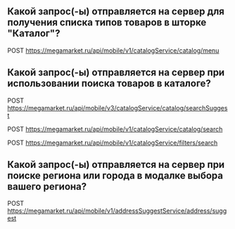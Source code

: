 ## Какой запрос(-ы) отправляется на сервер для получения списка типов товаров в шторке "Каталог"?  

 POST https://megamarket.ru/api/mobile/v1/catalogService/catalog/menu    

## Какой запрос(-ы) отправляется на сервер при использовании поиска товаров в каталоге?  

 POST https://megamarket.ru/api/mobile/v3/catalogService/catalog/searchSuggest  

 POST https://megamarket.ru/api/mobile/v1/catalogService/catalog/search  

 POST https://megamarket.ru/api/mobile/v1/catalogService/filters/search  

## Какой запрос(-ы) отправляется на сервер при поиске региона или города в модалке выбора вашего региона?  

 POST https://megamarket.ru/api/mobile/v1/addressSuggestService/address/suggest